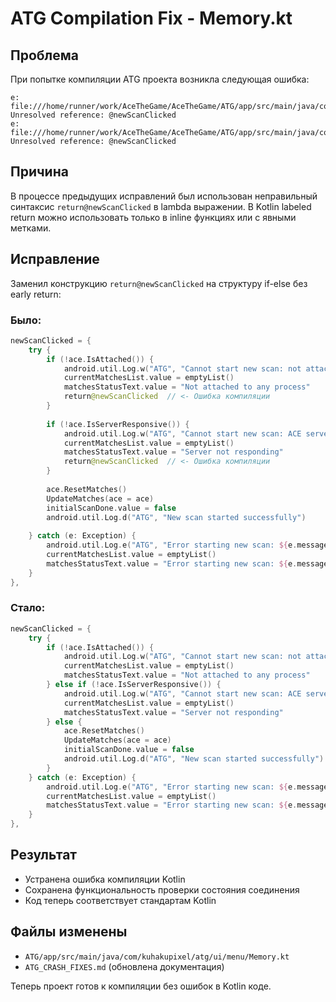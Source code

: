 # ATG Compilation Fix - Memory.kt

## Проблема
При попытке компиляции ATG проекта возникла следующая ошибка:

```
e: file:///home/runner/work/AceTheGame/AceTheGame/ATG/app/src/main/java/com/kuhakupixel/atg/ui/menu/Memory.kt:264:35 Unresolved reference: @newScanClicked
e: file:///home/runner/work/AceTheGame/AceTheGame/ATG/app/src/main/java/com/kuhakupixel/atg/ui/menu/Memory.kt:271:35 Unresolved reference: @newScanClicked
```

## Причина
В процессе предыдущих исправлений был использован неправильный синтаксис `return@newScanClicked` в lambda выражении. В Kotlin labeled return можно использовать только в inline функциях или с явными метками.

## Исправление
Заменил конструкцию `return@newScanClicked` на структуру if-else без early return:

### Было:
```kotlin
newScanClicked = {
    try {
        if (!ace.IsAttached()) {
            android.util.Log.w("ATG", "Cannot start new scan: not attached to any process")
            currentMatchesList.value = emptyList()
            matchesStatusText.value = "Not attached to any process"
            return@newScanClicked  // <- Ошибка компиляции
        }
        
        if (!ace.IsServerResponsive()) {
            android.util.Log.w("ATG", "Cannot start new scan: ACE server is not responsive")
            currentMatchesList.value = emptyList()
            matchesStatusText.value = "Server not responding"
            return@newScanClicked  // <- Ошибка компиляции
        }
        
        ace.ResetMatches()
        UpdateMatches(ace = ace)
        initialScanDone.value = false
        android.util.Log.d("ATG", "New scan started successfully")
        
    } catch (e: Exception) {
        android.util.Log.e("ATG", "Error starting new scan: ${e.message}", e)
        currentMatchesList.value = emptyList()
        matchesStatusText.value = "Error starting new scan: ${e.message ?: "Unknown error"}"
    }
},
```

### Стало:
```kotlin
newScanClicked = {
    try {
        if (!ace.IsAttached()) {
            android.util.Log.w("ATG", "Cannot start new scan: not attached to any process")
            currentMatchesList.value = emptyList()
            matchesStatusText.value = "Not attached to any process"
        } else if (!ace.IsServerResponsive()) {
            android.util.Log.w("ATG", "Cannot start new scan: ACE server is not responsive")
            currentMatchesList.value = emptyList()
            matchesStatusText.value = "Server not responding"
        } else {
            ace.ResetMatches()
            UpdateMatches(ace = ace)
            initialScanDone.value = false
            android.util.Log.d("ATG", "New scan started successfully")
        }
    } catch (e: Exception) {
        android.util.Log.e("ATG", "Error starting new scan: ${e.message}", e)
        currentMatchesList.value = emptyList()
        matchesStatusText.value = "Error starting new scan: ${e.message ?: "Unknown error"}"
    }
},
```

## Результат
- Устранена ошибка компиляции Kotlin
- Сохранена функциональность проверки состояния соединения
- Код теперь соответствует стандартам Kotlin

## Файлы изменены
- `ATG/app/src/main/java/com/kuhakupixel/atg/ui/menu/Memory.kt`
- `ATG_CRASH_FIXES.md` (обновлена документация)

Теперь проект готов к компиляции без ошибок в Kotlin коде.